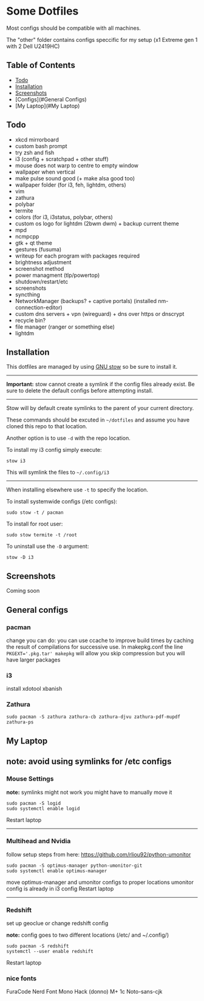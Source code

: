 # Some Dotfiles

Most configs should be compatible with all machines.

The "other" folder contains configs speccific for my setup (x1 Extreme gen 1 with 2 Dell U2419HC)

## Table of Contents
- [Todo](#Todo)
- [Installation](#Installation)
- [Screenshots](#Screenshots)
- [Configs](#General Configs)
- [My Laptop](#My Laptop)

## Todo
- xkcd mirrorboard
- custom bash prompt
- try zsh and fish
- i3 (config + scratchpad + other stuff)
- mouse does not warp to centre to empty window
- wallpaper when vertical
- make pulse sound good (+ make alsa good too)
- wallpaper folder (for i3, feh, lightdm, others)
- vim
- zathura
- polybar
- termite
- colors (for i3, i3status, polybar, others)
- custom os logo for lightdm (2bwm dwm) + backup current theme
- mpd
- ncmpcpp
- gtk + qt theme
- gestures (fusuma)
- writeup for each program with packages required
- brightness adjustment
- screenshot method
- power managment (tlp/powertop)
- shutdown/restart/etc
- screenshots
- syncthing
- NetworkManager (backups? + captive portals) (installed nm-connection-editor)
- custom dns servers + vpn (wireguard) + dns over https or dnscrypt
- recycle bin?
- file manager (ranger or something else)
- lightdm

## Installation

This dotfiles are managed by using <a href="https://www.gnu.org/software/stow/">GNU stow</a> so be sure to install it.

---

**Important:** stow cannot create a symlink if the config files already exist. Be sure to delete the default configs before attempting install.

---

Stow will by default create symlinks to the parent of your current directory.

These commands should be excuted in `~/dotfiles` and assume you have cloned this repo to that location.

Another option is to use `-d` with the repo location.

To install my i3 config simply execute:

```
stow i3
```

This will symlink the files to `~/.config/i3`

---

When installing elsewhere use `-t` to specify the location.

To install systemwide configs (/etc configs):

```
sudo stow -t / pacman
```

To install for root user:

```
sudo stow termite -t /root
```

To uninstall use the `-D` argument:

```
stow -D i3
```
## Screenshots

Coming soon

## General configs

### pacman
change you can do:
you can use ccache to improve build times by caching the result of compilations for successive use.
In makepkg.conf the line `PKGEXT='.pkg.tar' makepkg` will allow you skip compression but you will have larger packages
### i3
install xdotool xbanish

### Zathura

```
sudo pacman -S zathura zathura-cb zathura-djvu zathura-pdf-mupdf zathura-ps
```

## My Laptop

**note: avoid using symlinks for /etc configs**
---

### Mouse Settings

**note:** symlinks might not work you might have to manually move it
```
sudo pacman -S logid
sudo systemctl enable logid
```
Restart laptop

---

### Multihead and Nvidia
follow setup steps from here:
https://github.com/rliou92/python-umonitor
```
sudo pacman -S optimus-manager python-umonitor-git
sudo systemctl enable optimus-manager 
```
move optimus-manager and umonitor configs to proper locations
umonitor config is already in i3 config
Restart laptop

---

### Redshift

set up geoclue or change redshift config 

**note:** config goes to two different locations (/etc/ and ~/.config/)
```
sudo pacman -S redshift
systemctl --user enable redshift
```
Restart laptop


### nice fonts 
FuraCode Nerd Font Mono
Hack (donno)
M+ 1c
Noto-sans-cjk
